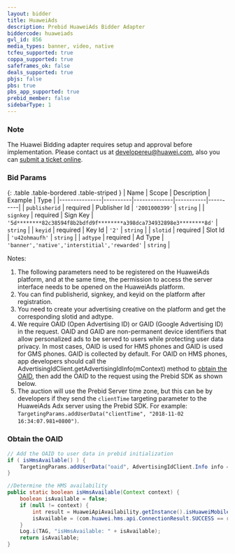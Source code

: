 ```yaml
---
layout: bidder
title: HuaweiAds
description: Prebid HuaweiAds Bidder Adapter
biddercode: huaweiads
gvl_id: 856
media_types: banner, video, native
tcfeu_supported: true
coppa_supported: true
safeframes_ok: false
deals_supported: true
pbjs: false
pbs: true
pbs_app_supported: true
prebid_member: false
sidebarType: 1
---
```


### Note

The Huawei Bidding adapter requires setup and approval before implementation. Please contact us at [developereu@huawei.com](mailto:developereu@huawei.com), also you can [submit a ticket online](https://developer.huawei.com/consumer/en/support/feedback/#/).

### Bid Params

{: .table .table-bordered .table-striped }
| Name          | Scope    | Description  | Example   | Type     |
|---------------|----------|--------------|-----------|----------|
| `publisherid` | required | Publisher Id | `'2001000399'` | `string` |
| `signkey` | required | Sign Key | `'5d********82c38594f8b2bdfd9f********a398dca734932898e3********8d'` | `string` |
| `keyid` | required | Key Id | `'2'` | `string` |
| `slotid` | required | Slot Id | `'u42ohmaufh'` | `string` |
| `adtype` | required | Ad Type | `'banner','native','interstitial','rewarded'` | `string` |

Notes:

1. The following parameters need to be registered on the HuaweiAds platform, and at the same time, the permission to access the server interface needs to be opened on the HuaweiAds platform.
2. You can find publisherid, signkey, and keyid on the platform after registration.
3. You need to create your advertising creative on the platform and get the corresponding slotid and adtype.
4. We require OAID (Open Advertising ID) or GAID (Google Advertising ID) in the request. OAID and GAID are non-permanent device identifiers that allow personalized ads to be served to users while protecting user data privacy. In most cases, OAID is used for HMS phones and GAID is used for GMS phones. GAID is collected by default. For OAID on HMS phones, app developers should call the AdvertisingIdClient.getAdvertisingIdInfo(mContext) method to [obtain the OAID](https://developer.huawei.com/consumer/en/doc/development/HMSCore-Guides/identifier-service-obtaining-oaid-sdk-0000001050064988), then add the OAID to the request using the Prebid SDK as shown below.
5. The auction will use the Prebid Server time zone, but this can be by developers if they send the `clientTime` targeting parameter to the HuaweiAds Adx server using the Prebid SDK. For example: `TargetingParams.addUserData("clientTime", "2018-11-02 16:34:07.981+0800")`.

### Obtain the OAID

```java
// Add the OAID to user data in prebid initialization
if ( isHmsAvailable() ) {
    TargetingParams.addUserData("oaid", AdvertisingIdClient.Info info = AdvertisingIdClient.getAdvertisingIdInfo(getApplicationContext()).getId());
}

//Determine the HMS availability
public static boolean isHmsAvailable(Context context) {
    boolean isAvailable = false;
    if (null != context) {
        int result = HuaweiApiAvailability.getInstance().isHuaweiMobileServicesAvailable(context);
        isAvailable = (com.huawei.hms.api.ConnectionResult.SUCCESS == result);
    }
    Log.i(TAG, "isHmsAvailable: " + isAvailable);
    return isAvailable;
}
```

